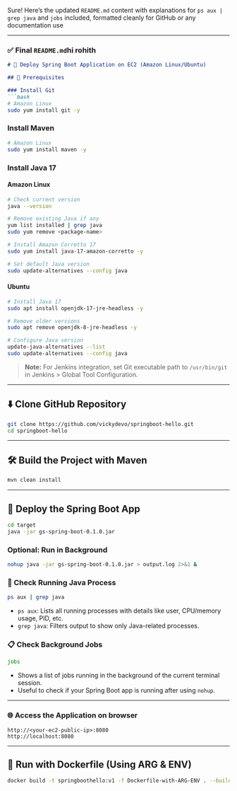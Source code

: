 Sure! Here’s the updated `README.md` content with explanations for `ps aux | grep java` and `jobs` included, formatted cleanly for GitHub or any documentation use

---

### ✅ Final `README.md`hi rohith
```markdown
# 🚀 Deploy Spring Boot Application on EC2 (Amazon Linux/Ubuntu)

## 🧰 Prerequisites

### Install Git
```bash
# Amazon Linux
sudo yum install git -y
```

### Install Maven
```bash
# Amazon Linux
sudo yum install maven -y
```

### Install Java 17

#### Amazon Linux
```bash
# Check current version
java --version

# Remove existing Java if any
yum list installed | grep java
sudo yum remove <package-name>

# Install Amazon Corretto 17
sudo yum install java-17-amazon-corretto -y

# Set default Java version
sudo update-alternatives --config java
```

#### Ubuntu
```bash
# Install Java 17
sudo apt install openjdk-17-jre-headless -y

# Remove older versions
sudo apt remove openjdk-8-jre-headless -y

# Configure Java version
update-java-alternatives --list
sudo update-alternatives --config java
```

> **Note:** For Jenkins integration, set Git executable path to `/usr/bin/git` in Jenkins > Global Tool Configuration.

---

## ⬇️ Clone GitHub Repository

```bash
git clone https://github.com/vickydevo/springboot-hello.git
cd springboot-hello
```

---

## 🛠️ Build the Project with Maven

```bash
mvn clean install
```

---

## 🚀 Deploy the Spring Boot App

```bash
cd target
java -jar gs-spring-boot-0.1.0.jar
```

### Optional: Run in Background

```bash
nohup java -jar gs-spring-boot-0.1.0.jar > output.log 2>&1 &
```

### 🔎 Check Running Java Process

```bash
ps aux | grep java
```

- `ps aux`: Lists all running processes with details like user, CPU/memory usage, PID, etc.
- `grep java`: Filters output to show only Java-related processes.

### 📋 Check Background Jobs

```bash
jobs
```

- Shows a list of jobs running in the background of the current terminal session.
- Useful to check if your Spring Boot app is running after using `nohup`.

---

### 🌐 Access the Application on browser

```
http://<your-ec2-public-ip>:8080
http://localhost:8080
```

---

## 🐳 Run with Dockerfile (Using ARG & ENV)

```bash
docker build -t springboothello:v1 -f Dockerfile-with-ARG-ENV . --build-arg version=0.1.0
```


